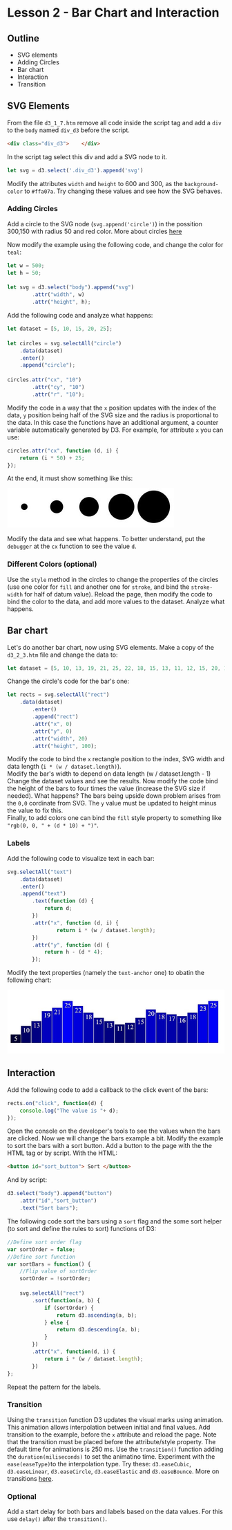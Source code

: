 # Lesson 2 - Bar Chart and Interaction

## Outline
* SVG elements
* Adding Circles
* Bar chart
* Interaction
* Transition

## SVG Elements
From the file `d3_1_7.htm` remove all code inside the script tag and add a `div` to the `body` named `div_d3` before the script.
``` html
<div class="div_d3">    </div>
```

In the script tag select this div and add a SVG node to it.
``` javascript
let svg = d3.select('.div_d3').append('svg')
```

Modify the attributes `width` and `height` to 600 and 300, as the `background-color` to `#ffa07a`. Try changing these values and see how the SVG behaves.

### Adding Circles
Add a circle to the SVG node (`svg.append('circle')`) in the possition 300,150 with radius 50 and red color. More about circles [here](https://www.w3schools.com/graphics/svg_circle.asp)

Now modify the example using the following code, and change the color for `teal`:
``` javascript
let w = 500;
let h = 50;

let svg = d3.select("body").append("svg")
        .attr("width", w)
        .attr("height", h);
```

Add the following code and analyze what happens:
``` javascript
let dataset = [5, 10, 15, 20, 25];

let circles = svg.selectAll("circle")
    .data(dataset)
    .enter()
    .append("circle");

circles.attr("cx", "10")
        .attr("cy", "10")
        .attr("r", "10");
```
Modify the code in a way that the `x` position updates with the index of the data, `y` position being half of the SVG size and the radius is proportional to the data. In this case the functions have an additional argument, a counter variable automatically generated by D3. For example, for attribute `x` you can use:
``` javascript
circles.attr("cx", function (d, i) {
    return (i * 50) + 25;
});
```
At the end, it must show something like this:

![SVG Circles](./svg_circles.jpg)

Modify the data and see what happens. To better understand, put the `debugger` at the `cx` function to see the value `d`.

### Different Colors (optional)
Use the `style` method in the circles to change the properties of the circles (use one color for `fill` and another one for `stroke`, and bind the `stroke-width` for half of datum value). Reload the page, then modify the code to bind the color to the data, and add more values to the dataset. Analyze what happens.

## Bar chart
Let's do another bar chart, now using SVG elements. Make a copy of the `d3_2_3.htm` file and change the data to:

``` javascript
let dataset = [5, 10, 13, 19, 21, 25, 22, 18, 15, 13, 11, 12, 15, 20, 18, 17, 16, 18, 23, 25];
```

Change the circle's code for the bar's one:
``` javascript
let rects = svg.selectAll("rect")
    .data(dataset)
        .enter()
        .append("rect")
        .attr("x", 0)
        .attr("y", 0)
        .attr("width", 20)
        .attr("height", 100);
```
Modify the code to bind the `x` rectangle position to the index, SVG width and data length (`i * (w / dataset.length)`).  
Modify the bar's width to depend on data length (w / dataset.length - 1)
Change the dataset values and see the results. Now modify the code bind the height of the bars to four times the value (increase the SVG size if needed). What happens? The bars being upside down problem arises from the `0,0` cordinate from SVG. The `y` value must be updated to height minus the value to fix this.  
Finally, to add colors one can bind the `fill` style property to something like `"rgb(0, 0, " + (d * 10) + ")"`.

### Labels
Add the following code to visualize text in each bar:
``` javascript
svg.selectAll("text")
    .data(dataset)
    .enter()
    .append("text")
        .text(function (d) {
            return d;
        })
        .attr("x", function (d, i) {
                return i * (w / dataset.length);
        })
        .attr("y", function (d) {
            return h - (d * 4);
        });
```
Modify the text properties (namely the `text-anchor` one) to obatin the following chart:

![Bar chart](./bars.jpg)

## Interaction
Add the following code to add a callback to the click event of the bars:
``` javascript
rects.on("click", function(d) {
    console.log("The value is "+ d);
});
```
Open the console on the developer's tools to see the values when the bars are clicked. Now we will change the bars example a bit. Modify the example to sort the bars with a sort button. Add a button to the page with the the HTML tag or by script. With the HTML:
``` html
<button id="sort_button"> Sort </button>
```
And by script:
``` javascript
d3.select("body").append("button")
    .attr("id","sort_button")
    .text("Sort bars");
```
The following code sort the bars using a `sort` flag and the some sort helper (to sort and define the rules to sort) functions of D3:
``` javascript
//Define sort order flag
var sortOrder = false;	
//Define sort function
var sortBars = function() {
    //Flip value of sortOrder
	sortOrder = !sortOrder;

	svg.selectAll("rect")
		.sort(function(a, b) {
			if (sortOrder) {
				return d3.ascending(a, b);
			} else {
				return d3.descending(a, b);
			}
		})
		.attr("x", function(d, i) {
    		return i * (w / dataset.length);
		})
};
```
Repeat the pattern for the labels.

### Transition
Using the `transition` function D3 updates the visual marks using animation. This animation allows interpolation between initial and final values. Add transition to the example, before the `x` attribute and reload the page. Note that the transition must be placed before the attribute/style property. The default time for animations is 250 ms. Use the `transition()` function adding the `duration(miliseconds)` to set the animatino time. Experiment with the `ease(easeType)`to the interpolation type. Try these: `d3.easeCubic`, `d3.easeLinear`, `d3.easeCircle`, `d3.easeElastic` and `d3.easeBounce`.  More on transitions [here](https://github.com/d3/d3-transition/blob/master/README.md#transition_delay).

### Optional
Add a start delay for both bars and labels based on the data values. For this use `delay()` after the `transition()`.
